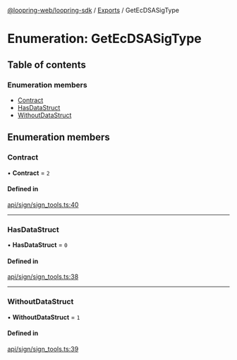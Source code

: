 [@loopring-web/loopring-sdk](../README.md) / [Exports](../modules.md) / GetEcDSASigType

# Enumeration: GetEcDSASigType

## Table of contents

### Enumeration members

- [Contract](GetEcDSASigType.md#contract)
- [HasDataStruct](GetEcDSASigType.md#hasdatastruct)
- [WithoutDataStruct](GetEcDSASigType.md#withoutdatastruct)

## Enumeration members

### Contract

• **Contract** = `2`

#### Defined in

[api/sign/sign_tools.ts:40](https://github.com/Loopring/loopring_sdk/blob/ee2acc4/src/api/sign/sign_tools.ts#L40)

___

### HasDataStruct

• **HasDataStruct** = `0`

#### Defined in

[api/sign/sign_tools.ts:38](https://github.com/Loopring/loopring_sdk/blob/ee2acc4/src/api/sign/sign_tools.ts#L38)

___

### WithoutDataStruct

• **WithoutDataStruct** = `1`

#### Defined in

[api/sign/sign_tools.ts:39](https://github.com/Loopring/loopring_sdk/blob/ee2acc4/src/api/sign/sign_tools.ts#L39)
